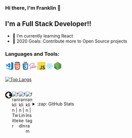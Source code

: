 ### Hi there, I'm Franklin 👋

## I'm a Full Stack Developer!!

- 🌱 I’m currently learning React
- 🥅 2020 Goals: Contribute more to Open Source projects

### **Languages and Tools:**

<img align="left" alt="Visual Studio Code" width="26px" src="https://raw.githubusercontent.com/github/explore/80688e429a7d4ef2fca1e82350fe8e3517d3494d/topics/visual-studio-code/visual-studio-code.png" />
<img align="left" alt="HTML5" width="26px" src="https://raw.githubusercontent.com/github/explore/80688e429a7d4ef2fca1e82350fe8e3517d3494d/topics/html/html.png" />
<img align="left" alt="CSS3" width="26px" src="https://raw.githubusercontent.com/github/explore/80688e429a7d4ef2fca1e82350fe8e3517d3494d/topics/css/css.png" />
<img align="left" alt="Sass" width="26px" src="https://raw.githubusercontent.com/github/explore/80688e429a7d4ef2fca1e82350fe8e3517d3494d/topics/sass/sass.png" />
<img align="left" alt="JavaScript" width="26px" src="https://raw.githubusercontent.com/github/explore/80688e429a7d4ef2fca1e82350fe8e3517d3494d/topics/javascript/javascript.png" />
<img align="left" alt="React" width="26px" src="https://raw.githubusercontent.com/github/explore/80688e429a7d4ef2fca1e82350fe8e3517d3494d/topics/react/react.png" />
<img align="left" alt="Node.js" width="26px" src="https://raw.githubusercontent.com/github/explore/80688e429a7d4ef2fca1e82350fe8e3517d3494d/topics/nodejs/nodejs.png" />
<br />
<br />

[![Top Langs](https://github-readme-stats.vercel.app/api/top-langs/?username=franklin-017&layout=compact&theme=react)](https://github.com/anuraghazra/github-readme-stats)
<br /><br />

[<img align="left" alt="franklinandrus.netlify.app" width="22px" src="https://raw.githubusercontent.com/iconic/open-iconic/master/svg/globe.svg" />][website]
[<img align="left" alt="franklin | Twitter" width="22px" src="https://cdn.jsdelivr.net/npm/simple-icons@v3/icons/twitter.svg" />][twitter]
[<img align="left" alt="franklin | LinkedIn" width="22px" src="https://cdn.jsdelivr.net/npm/simple-icons@v3/icons/linkedin.svg" />][linkedin]
[<img align="left" alt="franklin | Instagram" width="22px" src="https://cdn.jsdelivr.net/npm/simple-icons@v3/icons/instagram.svg" />][instagram]
<br />


<details>
  <summary>:zap: GitHub Stats</summary>

  ![Franklins's GitHub stats](https://github-stats-red.vercel.app/api?username=franklin-017&show_icons=true&theme=react)

</details>

[website]: https://franklinandrus.netlify.app
[twitter]: https://twitter.com/Franklin_017
[instagram]: https://www.instagram.com/frank_l_in_/
[linkedin]: https://www.linkedin.com/in/franklin-m-9b74a51a0/

